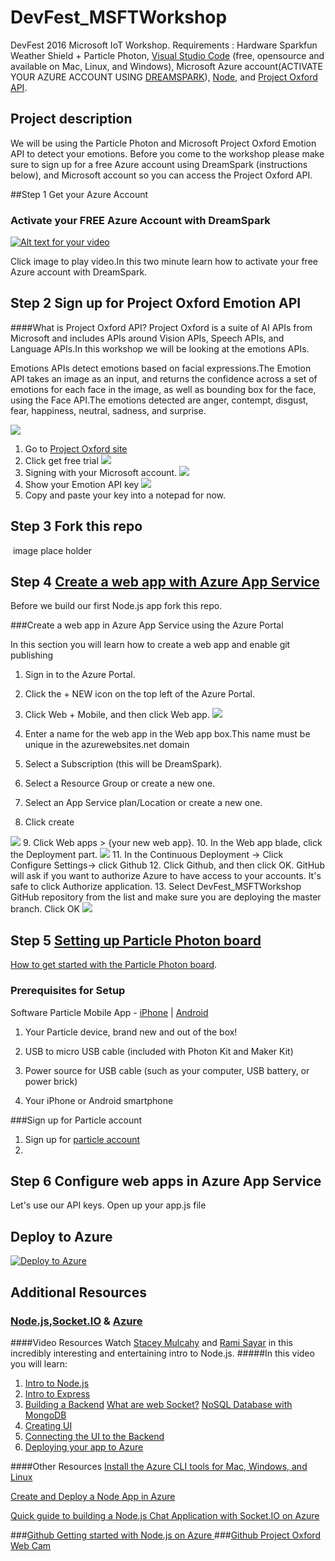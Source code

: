# DevFest_MSFTWorkshop

DevFest 2016 Microsoft IoT Workshop. Requirements :  Hardware  Sparkfun Weather Shield + Particle Photon, [Visual Studio Code](https://code.visualstudio.com/Download) (free, opensource and available on Mac, Linux, and Windows),  Microsoft Azure account(ACTIVATE YOUR AZURE ACCOUNT USING [DREAMSPARK](https://www.dreamspark.com/Product/Product.aspx?productid=99)), [Node](https://nodejs.org/en/), and [Project Oxford API](https://www.projectoxford.ai/). 

## Project description 

We will be  using the  Particle Photon and Microsoft Project Oxford Emotion API to detect your emotions.  Before you come to the workshop please make sure to sign up for a free Azure account  using DreamSpark (instructions below), and  Microsoft account so you can access the Project Oxford API. 

##Step 1 Get your Azure Account 

### Activate your FREE Azure Account with DreamSpark 
[![Alt text for your video](http://www.gmlpu.org.uk/wp-content/uploads/2014/10/freestuff.jpg)](https://channel9.msdn.com/Series/Free-Cloud-for-Students/Activating-a-Free-Azure-DreamSpark-Subscription)

Click image to  play video.In this two minute learn how to activate your free Azure account with DreamSpark. 

## Step 2 Sign up for  Project Oxford Emotion API
####What is Project Oxford API?
Project Oxford is a suite of AI APIs from Microsoft and includes APIs around  Vision APIs, Speech APIs, and Language APIs.In this workshop we will be looking at the emotions APIs. 

Emotions APIs detect emotions based on facial expressions.The Emotion API takes an image as an input, and returns the confidence across a set of emotions for each face in the image, as well as bounding box for the face, using the Face API.The emotions detected are anger, contempt, disgust, fear, happiness, neutral, sadness, and surprise. 

![](http://marianaggaga.com/wp-content/uploads/2016/02/emotionapi.png)

1. Go to [Project Oxford site](https://www.projectoxford.ai/)
2. Click get free trial 
![](http://marianaggaga.com/wp-content/uploads/2016/02/start-trial-1.png)
3. Signing with your Microsoft account. 
![](http://marianaggaga.com/wp-content/uploads/2016/02/Microsoftaccount2.png)
4. Show your Emotion API key 
![](http://marianaggaga.com/wp-content/uploads/2016/02/getapikey.png)
5. Copy and paste your key into a notepad for now. 

## Step 3  Fork this repo
![]() image place holder 

## Step 4 [Create a  web app with Azure App Service](https://azure.microsoft.com/en-us/documentation/articles/web-sites-nodejs-develop-deploy-mac/)
Before we build our first Node.js app fork this repo.

###Create a web app in Azure App Service using the Azure Portal

In this section you will learn how to create a web app and enable git publishing 

1. Sign in to the Azure Portal.
2. Click the + NEW icon on the top left of the Azure Portal.
3. Click Web + Mobile, and then click Web app.
  ![](http://marianaggaga.com/wp-content/uploads/2016/02/webapp1.png)
4. Enter a name for the web app in the Web app box.This name must be unique in the azurewebsites.net domain 
5. Select a Subscription (this will be DreamSpark).
6. Select a Resource Group or create a new one.
7. Select an App Service plan/Location or create a new one.

8. Click create

 ![](http://marianaggaga.com/wp-content/uploads/2016/02/webapp2.png)
9. Click Web apps > {your new web app}.
10. In the Web app blade, click the Deployment part.
 ![](http://marianaggaga.com/wp-content/uploads/2016/02/webapp10.png)
11. In the Continuous Deployment -> Click Configure Settings-> click Github
12. Click Github, and then click OK. GitHub will  ask if you want to authorize Azure to have access to your accounts. It's safe to click Authorize application.
13. Select DevFest_MSFTWorkshop GitHub repository from the list and make sure you are deploying the master branch. Click OK 
 ![](https://cloud.githubusercontent.com/assets/3477155/9880464/bea7f6e4-5b99-11e5-9601-f7a6767e32ba.gif)


## Step 5 [Setting up Particle Photon board](https://docs.particle.io/guide/getting-started/connect/photon/)

[How to get started with the Particle Photon board](https://docs.particle.io/guide/getting-started/start/photon/). 

### Prerequisites for Setup
Software Particle Mobile App - [iPhone](https://itunes.apple.com/us/app/particle-build-photon-electron/id991459054?ls=1&mt=8) | [Android](https://play.google.com/store/apps/details?id=io.particle.android.app)

1. Your Particle device, brand new and out of the box!

2. USB to micro USB cable (included with Photon Kit and Maker Kit)

3. Power source for USB cable (such as your computer, USB battery, or power brick)

4. Your iPhone or Android smartphone

###Sign up for Particle account
1. Sign up for [particle account](https://build.particle.io/signup)
2. 

## Step 6  Configure web apps in Azure App Service
Let's use our API keys. Open up your app.js file 
## Deploy to Azure
[![Deploy to Azure](http://azuredeploy.net/deploybutton.png)](https://azuredeploy.net/)

## Additional Resources 
### [Node.js](https://nodejs.org/en/),[Socket.IO](http://socket.io/) & [Azure](https://www.dreamspark.com/Product/Product.aspx?productid=99)
####Video Resources 
Watch [Stacey Mulcahy]( https://twitter.com/bitchwhocodes) and [Rami Sayar]( https://twitter.com/ramisayar) in this incredibly interesting and entertaining intro to Node.js. 
#####In this video you will learn:
1. [Intro to Node.js ]( https://mva.microsoft.com/en-US/training-courses/building-apps-with-nodejs-jump-start-8422?l=CePazYKz_5504984382)
2. [Intro to Express](https://mva.microsoft.com/en-US/training-courses/building-apps-with-nodejs-jump-start-8422?l=hPPfQZKz_4404984382)
3. [Building a Backend]( https://mva.microsoft.com/en-US/training-courses/building-apps-with-nodejs-jump-start-8422?l=cyMHmZKz_4304984382) 
    [What are web Socket?]( https://mva.microsoft.com/en-US/training-courses/building-apps-with-nodejs-jump-start-8422?l=cyMHmZKz_4304984382)
  [NoSQL Database with MongoDB]( https://mva.microsoft.com/en-US/training-courses/building-apps-with-nodejs-jump-start-8422?l=cyMHmZKz_4304984382)
4. [Creating UI]( https://mva.microsoft.com/en-US/training-courses/building-apps-with-nodejs-jump-start-8422?l=jJXdHaKz_5804984382)
5. [Connecting the UI to the Backend ]( https://mva.microsoft.com/en-US/training-courses/building-apps-with-nodejs-jump-start-8422?l=1nDCeaKz_504984382)
6. [Deploying your app to Azure ]( https://mva.microsoft.com/en-US/training-courses/building-apps-with-nodejs-jump-start-8422?l=xK3w2aKz_9304984382)

####Other Resources 
[Install the Azure CLI tools for Mac, Windows, and Linux](http://blogs.msdn.com/b/cdndevs/archive/2014/09/11/a-chatroom-for-all-part-2-welcome-to-express-with-node-js-and-azure.aspx)

[Create and Deploy a Node App in Azure](https://azure.microsoft.com/en-us/documentation/articles/web-sites-nodejs-develop-deploy-mac/)

[Quick guide to building a Node.js Chat Application with Socket.IO on Azure ](https://azure.microsoft.com/en-us/documentation/articles/cloud-services-nodejs-chat-app-socketio/)

###[Github Getting started with Node.js on Azure ](https://github.com/sayar/NodeMVA)
###[Github Project Oxford Web Cam  ](https://github.com/bitchwhocodes/project-oxford-webcam)   





